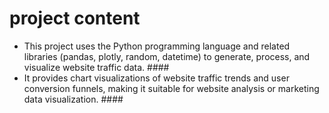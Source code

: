 # project content #

- This project uses the Python programming language and related libraries (pandas, plotly, random, datetime) to generate, process, and visualize website traffic data. ####
- It provides chart visualizations of website traffic trends and user conversion funnels, making it suitable for website analysis or marketing data visualization. ####
